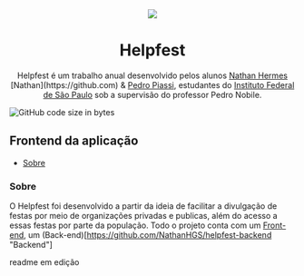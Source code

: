 <div align="center">
  <img src="https://github.com/NathanHGS/helpfest-frontend/blob/main/public/favicon.ico" />
  
  <h1>Helpfest</h1>
</div>
<p align="center">
  Helpfest é um trabalho anual desenvolvido pelos alunos <a href="https://github.com/NathanHGS">Nathan Hermes</a> [Nathan](https://github.com) & <a href="https://github.com/PedroPiassi">Pedro                 Piassi</a>, estudantes do <a href="https://scl.ifsp.edu.br">Instituto Federal de São Paulo</a> sob a supervisão do professor Pedro Nobile.
</p>

![GitHub code size in bytes](https://img.shields.io/github/languages/code-size/NathanHGS/helpfest-frontend)

## Frontend da aplicação

* [Sobre](#Sobre)

### Sobre
O Helpfest foi desenvolvido a partir da ideia de facilitar a divulgação de festas por meio de organizações privadas e publicas, além do acesso a essas festas por parte da população. Todo o projeto conta com um [Front-end](https://github.com/NathanHGS/helpfest-frontend), um (Back-end)[https://github.com/NathanHGS/helpfest-backend "Backend"]

readme em edição

